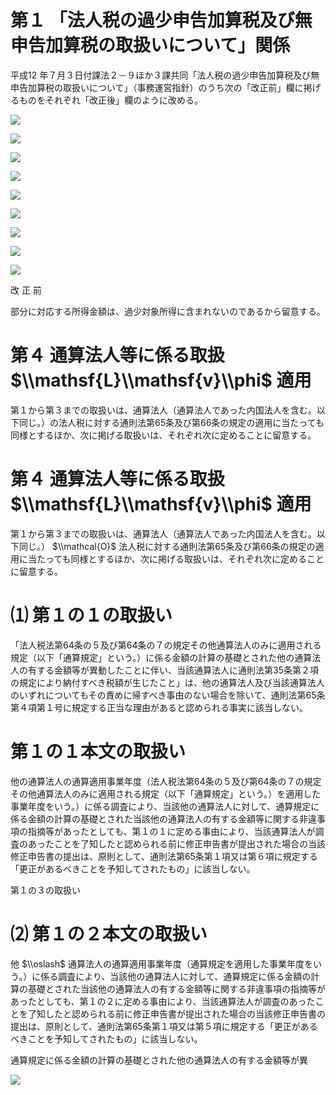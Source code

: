 # 第１ 「法人税の過少申告加算税及び無申告加算税の取扱いについて」関係

平成12 年７月３日付課法２－９ほか３課共同「法人税の過少申告加算税及び無申告加算税の取扱いについて」（事務運営指針）のうち次の「改正前」欄に掲げるものをそれぞれ「改正後」欄のように改める。

![](https://www.nta.go.jp/tmp/31c5113f-97dc-4951-a001-7d36afb506fc/images/938b7453432a8a71d855671672e04a5a5b0bf4794e39d6af60cdade2477ea4db.jpg)

![](https://www.nta.go.jp/tmp/31c5113f-97dc-4951-a001-7d36afb506fc/images/d1d86984f14e82228d3f02077e0f121048e0964eb3380b422b694c1432542301.jpg)

![](https://www.nta.go.jp/tmp/31c5113f-97dc-4951-a001-7d36afb506fc/images/117144f6ac9a3cb6c95d21f9045eec178e85ae23395a301eddcc3369bec6d51b.jpg)

![](https://www.nta.go.jp/tmp/31c5113f-97dc-4951-a001-7d36afb506fc/images/903234240cdd7fd02b6e7d6f450f88d559931723b3701f234a0f79dc52c0dcd1.jpg)

![](https://www.nta.go.jp/tmp/31c5113f-97dc-4951-a001-7d36afb506fc/images/541fc886294f2a852ea8aa61fd243b78fe1402e7323d9a31e6d671a20085552c.jpg)

![](https://www.nta.go.jp/tmp/31c5113f-97dc-4951-a001-7d36afb506fc/images/43a5ecdc374bf058b6cc79ab3d6e875e8d499320b0d25f21870d37bbde8695d9.jpg)

![](https://www.nta.go.jp/tmp/31c5113f-97dc-4951-a001-7d36afb506fc/images/824dc5d6483103dc692222b3b73d4c6c3f8c32fc4ef6223654e1084904012685.jpg)

![](https://www.nta.go.jp/tmp/31c5113f-97dc-4951-a001-7d36afb506fc/images/69a79661e3a8927f14359e8ae841e49fa9d3e68a7aaaa2f9b986befa93d03224.jpg)

![](https://www.nta.go.jp/tmp/31c5113f-97dc-4951-a001-7d36afb506fc/images/44e7c510e311aaa49fa5c370889dfd41d18d19ac9487ccbce3eb5ec637d8d853.jpg)

改 正 前

部分に対応する所得金額は、過少対象所得に含まれないのであるから留意する。

# 第４ 通算法人等に係る取扱 $\\mathsf{L}\\mathsf{v}\\phi$ 適用

第１から第３までの取扱いは、通算法人（通算法人であった内国法人を含む。以下同じ。）の法人税に対する通則法第65条及び第66条の規定の適用に当たっても同様とするほか、次に掲げる取扱いは、それぞれ次に定めることに留意する。

# 第４ 通算法人等に係る取扱 $\\mathsf{L}\\mathsf{v}\\phi$ 適用

第１から第３までの取扱いは、通算法人（通算法人であった内国法人を含む。以下同じ。） $\\mathcal{O}$ 法人税に対する通則法第65条及び第66条の規定の適用に当たっても同様とするほか、次に掲げる取扱いは、それぞれ次に定めることに留意する。

# ⑴ 第１の１の取扱い

「法人税法第64条の５及び第64条の７の規定その他通算法人のみに適用される規定（以下「通算規定」という。）に係る金額の計算の基礎とされた他の通算法人の有する金額等が異動したことに伴い、当該通算法人に通則法第35条第２項の規定により納付すべき税額が生じたこと」は、他の通算法人及び当該通算法人のいずれについてもその責めに帰すべき事由のない場合を除いて、通則法第65条第４項第１号に規定する正当な理由があると認められる事実に該当しない。

# 第１の１本文の取扱い

他の通算法人の通算適用事業年度（法人税法第64条の５及び第64条の７の規定その他通算法人のみに適用される規定（以下「通算規定」という。）を適用した事業年度をいう。）に係る調査により、当該他の通算法人に対して、通算規定に係る金額の計算の基礎とされた当該他の通算法人の有する金額等に関する非違事項の指摘等があったとしても、第１の１に定める事由により、当該通算法人が調査のあったことを了知したと認められる前に修正申告書が提出された場合の当該修正申告書の提出は、原則として、通則法第65条第１項又は第６項に規定する「更正があるべきことを予知してされたもの」に該当しない。

第１の３の取扱い

# ⑵ 第１の２本文の取扱い

他 $\\oslash$ 通算法人の通算適用事業年度（通算規定を適用した事業年度をいう。）に係る調査により、当該他の通算法人に対して、通算規定に係る金額の計算の基礎とされた当該他の通算法人の有する金額等に関する非違事項の指摘等があったとしても、第１の２に定める事由により、当該通算法人が調査のあったことを了知したと認められる前に修正申告書が提出された場合の当該修正申告書の提出は、原則として、通則法第65条第１項又は第５項に規定する「更正があるべきことを予知してされたもの」に該当しない。

通算規定に係る金額の計算の基礎とされた他の通算法人の有する金額等が異

![](https://www.nta.go.jp/tmp/31c5113f-97dc-4951-a001-7d36afb506fc/images/1f5ef1f7d3915ee12cef77463d9d5550db9f629e6f3875eaccc0db536c30f891.jpg)